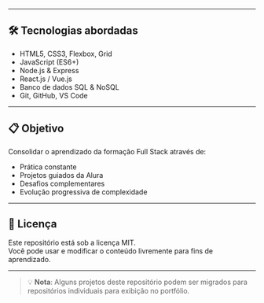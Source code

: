 
---

## 🛠 Tecnologias abordadas
- HTML5, CSS3, Flexbox, Grid
- JavaScript (ES6+)
- Node.js & Express
- React.js / Vue.js
- Banco de dados SQL & NoSQL
- Git, GitHub, VS Code

---

## 📋 Objetivo
Consolidar o aprendizado da formação Full Stack através de:
- Prática constante
- Projetos guiados da Alura
- Desafios complementares
- Evolução progressiva de complexidade

---

## 📄 Licença
Este repositório está sob a licença MIT.  
Você pode usar e modificar o conteúdo livremente para fins de aprendizado.

---

> 💡 **Nota**: Alguns projetos deste repositório podem ser migrados para repositórios individuais para exibição no portfólio.
